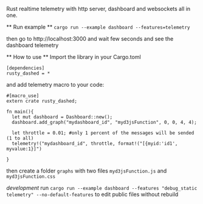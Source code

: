Rust realtime telemetry with http server, dashboard and websockets all in one.

** Run example **
`cargo run --example dashboard --features=telemetry`

then go to http://localhost:3000 and wait few seconds and see the dashboard telemetry

**  How to use **
Import the library in your Cargo.toml
```
[dependencies]
rusty_dashed = *
```

and add telemetry macro to your code:
```
#[macro_use]
extern crate rusty_dashed;

fn main(){
  let mut dashboard = Dashboard::new();
  dashboard.add_graph("mydashboard_id", "myd3jsFunction", 0, 0, 4, 4);

  let throttle = 0.01; #only 1 percent of the messages will be sended (1 to all)
  telemetry!("mydashboard_id", throttle, format!("[{myid:'id1', myvalue:1}]")

}
```

then create a folder `graphs` with two files `myd3jsFunction.js` and `myd3jsFunction.css`


*development*
run `cargo run --example dashboard --features "debug_static telemetry" --no-default-features` to edit public files without rebuild
